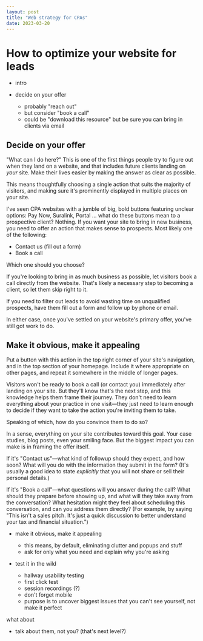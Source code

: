 ```yaml
---
layout: post
title: "Web strategy for CPAs"
date: 2023-03-20
---
```


# How to optimize your website for leads

- intro

- decide on your offer
  - probably "reach out"
  - but consider "book a call"
  - could be "download this resource" but be sure you can bring in clients via email

## Decide on your offer

"What can I do here?" This is one of the first things people try to figure out when they land on a website, and that includes future clients landing on _your_ site. Make their lives easier by making the answer as clear as possible.

This means thoughtfully choosing a single action that suits the majority of visitors, and making sure it's prominently displayed in multiple places on your site.

I've seen CPA websites with a jumble of big, bold buttons featuring unclear options: Pay Now, Suralink, Portal ... what do these buttons mean to a prospective client? Nothing. If you want your site to bring in new business, you need to offer an action that makes sense to prospects. Most likely one of the following:

- Contact us (fill out a form)
- Book a call

Which one should you choose? 

If you're looking to bring in as much business as possible, let visitors book a call directly from the website. That's likely a necessary step to becoming a client, so let them skip right to it.

If you need to filter out leads to avoid wasting time on unqualified prospects, have them fill out a form and follow up by phone or email.

In either case, once you've settled on your website's primary offer, you've still got work to do.

## Make it obvious, make it appealing

Put a button with this action in the top right corner of your site's navigation, and in the top section of your homepage. Include it where appropriate on other pages, and repeat it somewhere in the middle of longer pages.

Visitors won't be ready to book a call (or contact you) immediately after landing on your site. But they'll know that's the next step, and this knowledge helps them frame their journey. They don't need to learn everything about your practice in one visit—they just need to learn enough to decide if they want to take the action you're inviting them to take.

Speaking of which, how do you convince them to do so?

In a sense, everything on your site contributes toward this goal. Your case studies, blog posts, even your smiling face. But the biggest impact you can make is in framing the offer itself.

If it's "Contact us"—what kind of followup should they expect, and how soon? What will you do with the information they submit in the form? (It's usually a good idea to state _explicitly_ that you will not share or sell their personal details.)

If it's "Book a call"—what questions will you answer during the call? What should they prepare before showing up, and what will they take away from the conversation? What hesitation might they feel about scheduling this conversation, and can you address them directly? (For example, by saying "This isn't a sales pitch. It's just a quick discussion to better understand your tax and financial situation.")



- make it obvious, make it appealing
  - this means, by default, eliminating clutter and popups and stuff
  - ask for only what you need and explain why you're asking


- test it in the wild
  - hallway usability testing
  - first click test
  - session recordings (?)
  - don't forget mobile
  - purpose is to uncover biggest issues that you can't see yourself, not make it perfect

what about

- talk about them, not you? (that's next level?)
